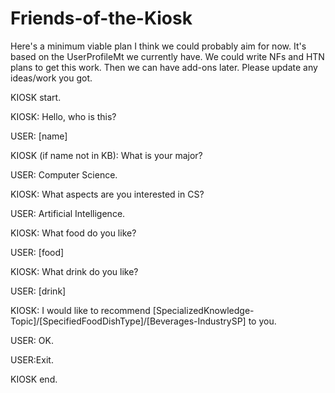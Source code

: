 # Friends-of-the-Kiosk
Here's a minimum viable plan I think we could probably aim for now. It's based on the UserProfileMt we currently have. We could write NFs and HTN plans to get this work. Then we can have add-ons later. Please update any ideas/work you got.


KIOSK start.


KIOSK: Hello, who is this?

USER: [name]

KIOSK (if name not in KB): What is your major?

USER: Computer Science.

KIOSK: What aspects are you interested in CS?

USER: Artificial Intelligence.

KIOSK: What food do you like?

USER: [food]

KIOSK: What drink do you like?

USER: [drink]

KIOSK: I would like to recommend [SpecializedKnowledge-Topic]/[SpecifiedFoodDishType]/[Beverages-IndustrySP] to you.

USER: OK.

USER:Exit.


KIOSK end.
